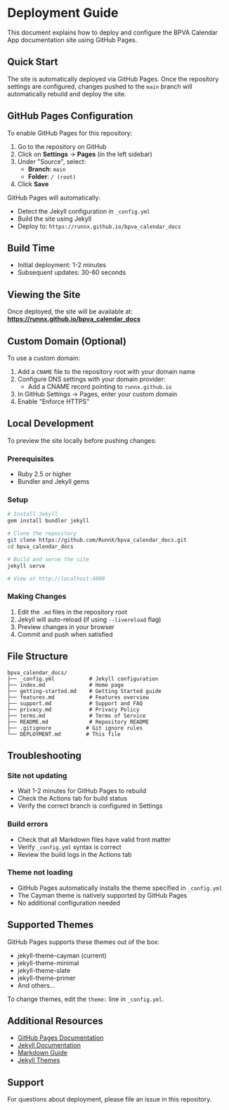 # Deployment Guide

This document explains how to deploy and configure the BPVA Calendar App documentation site using GitHub Pages.

## Quick Start

The site is automatically deployed via GitHub Pages. Once the repository settings are configured, changes pushed to the `main` branch will automatically rebuild and deploy the site.

## GitHub Pages Configuration

To enable GitHub Pages for this repository:

1. Go to the repository on GitHub
2. Click on **Settings** → **Pages** (in the left sidebar)
3. Under "Source", select:
   - **Branch**: `main`
   - **Folder**: `/ (root)`
4. Click **Save**

GitHub Pages will automatically:
- Detect the Jekyll configuration in `_config.yml`
- Build the site using Jekyll
- Deploy to: `https://runnx.github.io/bpva_calendar_docs`

## Build Time

- Initial deployment: 1-2 minutes
- Subsequent updates: 30-60 seconds

## Viewing the Site

Once deployed, the site will be available at:
**https://runnx.github.io/bpva_calendar_docs**

## Custom Domain (Optional)

To use a custom domain:

1. Add a `CNAME` file to the repository root with your domain name
2. Configure DNS settings with your domain provider:
   - Add a CNAME record pointing to `runnx.github.io`
3. In GitHub Settings → Pages, enter your custom domain
4. Enable "Enforce HTTPS"

## Local Development

To preview the site locally before pushing changes:

### Prerequisites
- Ruby 2.5 or higher
- Bundler and Jekyll gems

### Setup
```bash
# Install Jekyll
gem install bundler jekyll

# Clone the repository
git clone https://github.com/RunnX/bpva_calendar_docs.git
cd bpva_calendar_docs

# Build and serve the site
jekyll serve

# View at http://localhost:4000
```

### Making Changes
1. Edit the `.md` files in the repository root
2. Jekyll will auto-reload (if using `--livereload` flag)
3. Preview changes in your browser
4. Commit and push when satisfied

## File Structure

```
bpva_calendar_docs/
├── _config.yml           # Jekyll configuration
├── index.md              # Home page
├── getting-started.md    # Getting Started guide
├── features.md           # Features overview
├── support.md            # Support and FAQ
├── privacy.md            # Privacy Policy
├── terms.md              # Terms of Service
├── README.md             # Repository README
├── .gitignore           # Git ignore rules
└── DEPLOYMENT.md        # This file
```

## Troubleshooting

### Site not updating
- Wait 1-2 minutes for GitHub Pages to rebuild
- Check the Actions tab for build status
- Verify the correct branch is configured in Settings

### Build errors
- Check that all Markdown files have valid front matter
- Verify `_config.yml` syntax is correct
- Review the build logs in the Actions tab

### Theme not loading
- GitHub Pages automatically installs the theme specified in `_config.yml`
- The Cayman theme is natively supported by GitHub Pages
- No additional configuration needed

## Supported Themes

GitHub Pages supports these themes out of the box:
- jekyll-theme-cayman (current)
- jekyll-theme-minimal
- jekyll-theme-slate
- jekyll-theme-primer
- And others...

To change themes, edit the `theme:` line in `_config.yml`.

## Additional Resources

- [GitHub Pages Documentation](https://docs.github.com/en/pages)
- [Jekyll Documentation](https://jekyllrb.com/docs/)
- [Markdown Guide](https://www.markdownguide.org/)
- [Jekyll Themes](https://pages.github.com/themes/)

## Support

For questions about deployment, please file an issue in this repository.
